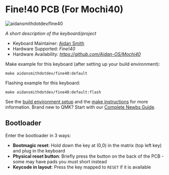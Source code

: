 # Fine!40 PCB (For Mochi40)

![aidansmithdotdev/fine40](https://imgur.com/2JMorvx)

*A short description of the keyboard/project*

* Keyboard Maintainer: [Aidan Smith](https://github.com/Aidan-OS)
* Hardware Supported: *Fine!40*
* Hardware Availability: *https://github.com/Aidan-OS/Mochi40*

Make example for this keyboard (after setting up your build environment):

    make aidansmithdotdev/fine40:default

Flashing example for this keyboard:

    make aidansmithdotdev/fine40:default:flash

See the [build environment setup](https://docs.qmk.fm/#/getting_started_build_tools) and the [make instructions](https://docs.qmk.fm/#/getting_started_make_guide) for more information. Brand new to QMK? Start with our [Complete Newbs Guide](https://docs.qmk.fm/#/newbs).

## Bootloader

Enter the bootloader in 3 ways:

* **Bootmagic reset**: Hold down the key at (0,0) in the matrix (top left key) and plug in the keyboard
* **Physical reset button**: Briefly press the button on the back of the PCB - some may have pads you must short instead
* **Keycode in layout**: Press the key mapped to `RESET` if it is available
